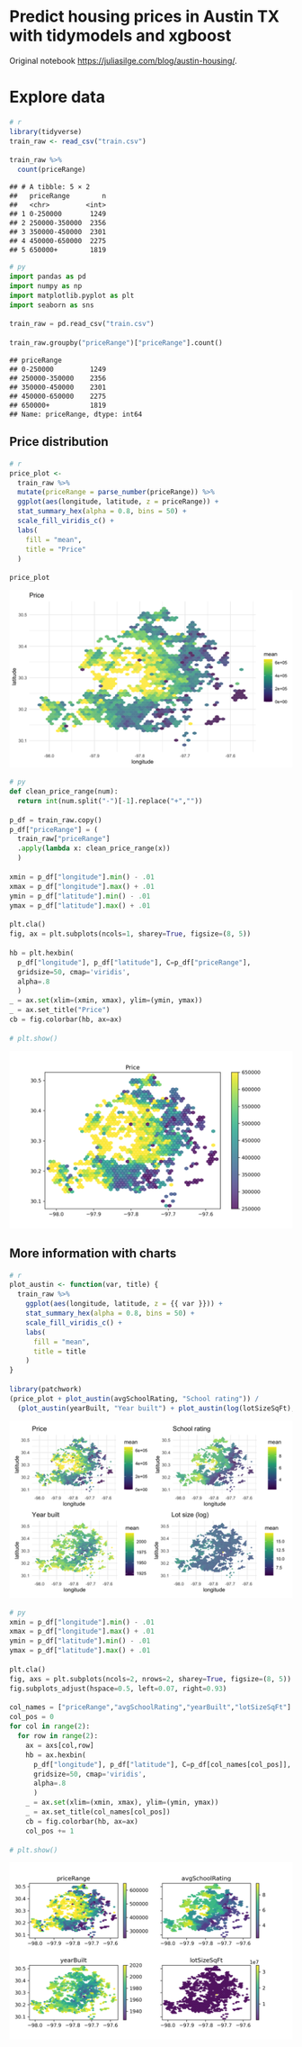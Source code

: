 Predict housing prices in Austin TX with tidymodels and xgboost
================

Original notebook <https://juliasilge.com/blog/austin-housing/>.

# Explore data

``` r
# r
library(tidyverse)
train_raw <- read_csv("train.csv")

train_raw %>%
  count(priceRange)
```

    ## # A tibble: 5 × 2
    ##   priceRange        n
    ##   <chr>         <int>
    ## 1 0-250000       1249
    ## 2 250000-350000  2356
    ## 3 350000-450000  2301
    ## 4 450000-650000  2275
    ## 5 650000+        1819

``` python
# py
import pandas as pd
import numpy as np
import matplotlib.pyplot as plt
import seaborn as sns

train_raw = pd.read_csv("train.csv")

train_raw.groupby("priceRange")["priceRange"].count()
```

    ## priceRange
    ## 0-250000         1249
    ## 250000-350000    2356
    ## 350000-450000    2301
    ## 450000-650000    2275
    ## 650000+          1819
    ## Name: priceRange, dtype: int64

## Price distribution

``` r
# r
price_plot <-
  train_raw %>%
  mutate(priceRange = parse_number(priceRange)) %>%
  ggplot(aes(longitude, latitude, z = priceRange)) +
  stat_summary_hex(alpha = 0.8, bins = 50) +
  scale_fill_viridis_c() +
  labs(
    fill = "mean",
    title = "Price"
  )

price_plot
```

![](housing-prices-austin-tx_files/figure-gfm/unnamed-chunk-3-1.png)<!-- -->

``` python
# py
def clean_price_range(num): 
  return int(num.split("-")[-1].replace("+",""))

p_df = train_raw.copy()
p_df["priceRange"] = (
  train_raw["priceRange"]
  .apply(lambda x: clean_price_range(x))
  )

xmin = p_df["longitude"].min() - .01
xmax = p_df["longitude"].max() + .01
ymin = p_df["latitude"].min() - .01
ymax = p_df["latitude"].max() + .01

plt.cla()
fig, ax = plt.subplots(ncols=1, sharey=True, figsize=(8, 5))

hb = plt.hexbin(
  p_df["longitude"], p_df["latitude"], C=p_df["priceRange"], 
  gridsize=50, cmap='viridis', 
  alpha=.8
  )
_ = ax.set(xlim=(xmin, xmax), ylim=(ymin, ymax))
_ = ax.set_title("Price")
cb = fig.colorbar(hb, ax=ax)

# plt.show()
```

<img src="housing-prices-austin-tx_files/figure-gfm/unnamed-chunk-4-1.png" width="768" />

## More information with charts

``` r
# r
plot_austin <- function(var, title) {
  train_raw %>%
    ggplot(aes(longitude, latitude, z = {{ var }})) +
    stat_summary_hex(alpha = 0.8, bins = 50) +
    scale_fill_viridis_c() +
    labs(
      fill = "mean",
      title = title
    )
}

library(patchwork)
(price_plot + plot_austin(avgSchoolRating, "School rating")) /
  (plot_austin(yearBuilt, "Year built") + plot_austin(log(lotSizeSqFt), "Lot size (log)"))
```

![](housing-prices-austin-tx_files/figure-gfm/unnamed-chunk-5-3.png)<!-- -->

``` python
# py
xmin = p_df["longitude"].min() - .01
xmax = p_df["longitude"].max() + .01
ymin = p_df["latitude"].min() - .01
ymax = p_df["latitude"].max() + .01

plt.cla()
fig, axs = plt.subplots(ncols=2, nrows=2, sharey=True, figsize=(8, 5))
fig.subplots_adjust(hspace=0.5, left=0.07, right=0.93)

col_names = ["priceRange","avgSchoolRating","yearBuilt","lotSizeSqFt"]
col_pos = 0
for col in range(2): 
  for row in range(2):
    ax = axs[col,row]
    hb = ax.hexbin(
      p_df["longitude"], p_df["latitude"], C=p_df[col_names[col_pos]], 
      gridsize=50, cmap='viridis', 
      alpha=.8
      )
    _ = ax.set(xlim=(xmin, xmax), ylim=(ymin, ymax))
    _ = ax.set_title(col_names[col_pos])
    cb = fig.colorbar(hb, ax=ax)
    col_pos += 1

# plt.show()
```

<img src="housing-prices-austin-tx_files/figure-gfm/unnamed-chunk-6-1.png" width="768" />

